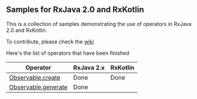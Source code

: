 ## Samples for RxJava 2.0 and RxKotlin

This is a collection of samples demonstrating the use of operators in RxJava 2.0 and RxKotlin.

To contribute, please check the [wiki](https://github.com/moldedbits/rx_operators/wiki)

Here's the list of operators that have been finished

| Operator | RxJava 2.x | RxKotlin |
| -------- | ---------- | -------- |
| [Observable.create][1] | Done | Done |
| [Observable.generate][2] | Done | |


[1]: http://reactivex.io/documentation/operators/create.html
[2]: http://reactivex.io/documentation/operators/create.html
